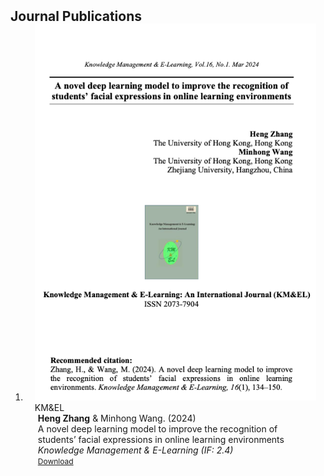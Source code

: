 <h2 id="publications" style="margin: 2px 0px -15px;">Journal Publications</h2>

<div class="publications">
<ol class="bibliography">

  

<li>
<div class="pub-row">

  <div class="col-sm-3 abbr" style="position: relative;padding-right: 15px;padding-left: 15px;">
    <img src="assets/img/kmel2024.png" class="teaser img-fluid z-depth-1">
    <abbr class="badge">KM&EL</abbr>
  </div>

  <div class="col-sm-9" style="position: relative;padding-right: 15px;padding-left: 20px;">
    <div class="author"><strong>Heng Zhang</strong> & Minhong Wang. (2024)</div>
    <div class="title"><a>A novel deep learning model to improve the recognition of students’ facial expressions in online learning environments</a></div>
    <div class="periodical"><em>Knowledge Management & E-Learning (IF: 2.4)</em></div>
    <div class="links">
      <a href="https://www." class="btn btn-sm z-depth-0" role="button" target="_blank" style="font-size:12px;">Download</a>
    </div>
  </div>
</div>
</li>
  
<br>

</ol>
</div>
